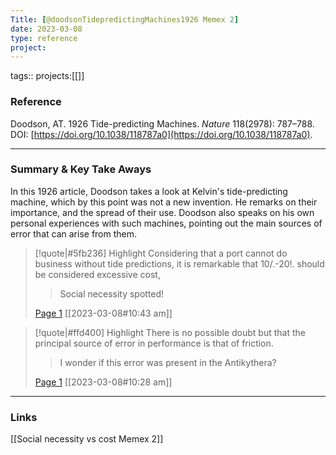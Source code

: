 ```yaml
---
Title: [@doodsonTidepredictingMachines1926 Memex 2]
date: 2023-03-08
type: reference
project:
---
```


tags::
projects:[[]]

### Reference 

Doodson, AT. 1926 Tide-predicting Machines. _Nature_ 118(2978): 787–788. DOI: [https://doi.org/10.1038/118787a0](https://doi.org/10.1038/118787a0).


---

### Summary & Key Take Aways

In this 1926 article, Doodson takes a look at Kelvin's tide-predicting machine, which by this point was not a new invention. He remarks on their importance, and the spread of their use. Doodson also speaks on his own personal experiences with such machines, pointing out the main sources of error that can arise from them.


> [!quote|#5fb236] Highlight
> Considering that a port cannot do business without tide predictions, it is remarkable that 10/.-20!. should be considered excessive cost,
>
>> Social necessity spotted!
>
> [Page 1](zotero://open-pdf/library/items/ZNS39N7H?page=1) [[2023-03-08#10:43 am]]


> [!quote|#ffd400] Highlight
> There is no possible doubt but that the principal source of error in performance is that of friction.
>
>> I wonder if this error was present in the Antikythera?
>
> [Page 1](zotero://open-pdf/library/items/ZNS39N7H?page=1) [[2023-03-08#10:28 am]]

--- 

### Links
[[Social necessity vs cost Memex 2]]